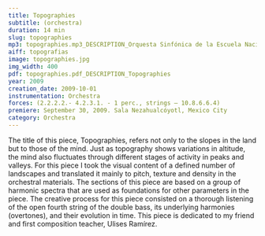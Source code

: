 ```yaml
---
title: Topographies
subtitle: (orchestra)
duration: 14 min
slug: topographies
mp3: topographies.mp3_DESCRIPTION_Orquesta Sinfónica de la Escuela Nacional de Música de la UNAM, David Rocha (conductor)
aiff: topografias
image: topographies.jpg
img_width: 400
pdf: topographies.pdf_DESCRIPTION_Topographies
year: 2009
creation_date: 2009-10-01
instrumentation: Orchestra
forces: (2.2.2.2.- 4.2.3.1. - 1 perc., strings – 10.8.6.6.4)
premiere: September 30, 2009. Sala Nezahualcóyotl, Mexico City
category: Orchestra
---
```


The title of this piece, Topographies, refers not only to the slopes in the land but to those of the mind. Just as topography shows variations in altitude, the mind also fluctuates through different stages of activity in peaks and valleys. For this piece I took the visual content of a defined number of landscapes and translated it mainly to pitch, texture and density in the orchestral materials. The sections of this piece are based on a group of harmonic spectra that are used as foundations for other parameters in the piece. The creative process for this piece consisted on a thorough listening of the open fourth string of the double bass, its underlying harmonies (overtones), and their evolution in time. This piece is dedicated to my friend and first composition teacher, Ulises Ramírez.
